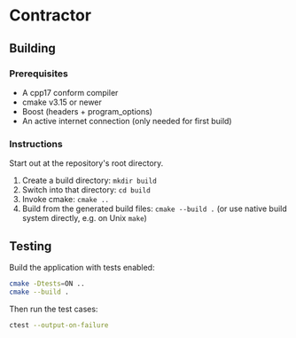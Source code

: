 # Contractor

## Building

### Prerequisites

- A cpp17 conform compiler
- cmake v3.15 or newer
- Boost (headers + program_options)
- An active internet connection (only needed for first build)

### Instructions

Start out at the repository's root directory.

1. Create a build directory: `mkdir build`
2. Switch into that directory: `cd build`
3. Invoke cmake: `cmake ..`
4. Build from the generated build files: `cmake --build .` (or use native build system directly, e.g. on Unix `make`)


## Testing

Build the application with tests enabled:
```bash
cmake -Dtests=ON ..
cmake --build .
```

Then run the test cases:
```bash
ctest --output-on-failure
```

